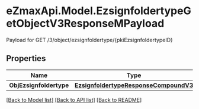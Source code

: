 # eZmaxApi.Model.EzsignfoldertypeGetObjectV3ResponseMPayload
Payload for GET /3/object/ezsignfoldertype/{pkiEzsignfoldertypeID}

## Properties

Name | Type | Description | Notes
------------ | ------------- | ------------- | -------------
**ObjEzsignfoldertype** | [**EzsignfoldertypeResponseCompoundV3**](EzsignfoldertypeResponseCompoundV3.md) |  | 

[[Back to Model list]](../README.md#documentation-for-models) [[Back to API list]](../README.md#documentation-for-api-endpoints) [[Back to README]](../README.md)

